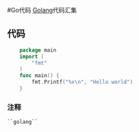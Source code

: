 #Go代码
[Golang](http://golang.org)代码汇集

## 代码
```go
    package main
    import (
        "fmt"
    )
    func main() {
        fmt.Printf("%x\n", "Hello world")
    }
```
### 注释
    ``golang``